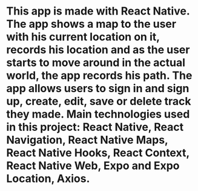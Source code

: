 # This app is made with React Native. The app shows a map to the user with his current location on it, records his location and as the user starts to move around in the actual world, the app records his path. The app allows users to sign in and sign up, create, edit, save or delete track they made. Main technologies used in this project: React Native, React Navigation, React Native Maps, React Native Hooks, React Context, React Native Web, Expo and Expo Location, Axios.
